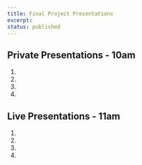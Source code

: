 ```yaml
---
title: Final Project Presentations
excerpt: 
status: published
---
```


## Private Presentations - 10am
1. 
2. 
3. 
4. 

## Live Presentations - 11am
1. 
2. 
3. 
4. 
